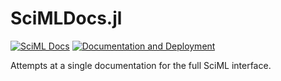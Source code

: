 # SciMLDocs.jl

[![SciML Docs](https://img.shields.io/badge/docs-stable-blue.svg)](https://docs.sciml.ai)
[![Documentation and Deployment](https://badge.buildkite.com/b4720f5f3a8d2d1ac8bbaebf5e0e38aaae28b6c8fb436ba05e.svg)](https://buildkite.com/julialang/scimldocs?branch=main)

Attempts at a single documentation for the full SciML interface.
